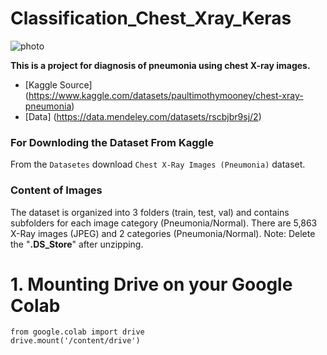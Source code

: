 # **Classification_Chest_Xray_Keras**
![photo](https://i.imgur.com/jZqpV51.png)

**This is a project for diagnosis of pneumonia using chest X-ray images.**


- [Kaggle Source] (https://www.kaggle.com/datasets/paultimothymooney/chest-xray-pneumonia)
- [Data] (https://data.mendeley.com/datasets/rscbjbr9sj/2)


### For Downloding the Dataset From Kaggle

From the `Datasetes` download `Chest X-Ray Images (Pneumonia)` dataset.

### Content of Images

The dataset is organized into 3 folders (train, test, val) and contains subfolders for each image category (Pneumonia/Normal). There are 5,863 X-Ray images (JPEG) and 2 categories (Pneumonia/Normal).
Note: Delete the "**.DS_Store**" after unzipping.


 # 1. Mounting Drive on your Google Colab
 ```
from google.colab import drive
drive.mount('/content/drive')
```
